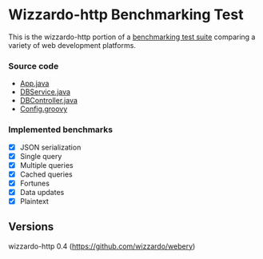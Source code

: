 # Wizzardo-http Benchmarking Test

This is the wizzardo-http portion of a [benchmarking test suite](../) comparing a variety of web development platforms.

### Source code
* [App.java](src/main/java/com/wizzardo/techempower/App.java)
* [DBService.java](src/main/java/com/wizzardo/techempower/DBService.java)
* [DBController.java](src/main/java/com/wizzardo/techempower/DBController.java)
* [Config.groovy](src/main/resources/Config.groovy)

### Implemented benchmarks
- [x] JSON serialization
- [x] Single query
- [x] Multiple queries
- [x] Cached queries
- [x] Fortunes
- [x] Data updates
- [x] Plaintext

## Versions
wizzardo-http 0.4 (https://github.com/wizzardo/webery)